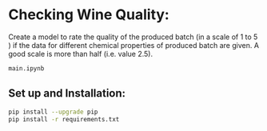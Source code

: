 # Checking Wine Quality:

Create a model to rate the quality of the produced batch (in a scale of 1 to 5 ) if the data for different chemical properties of produced batch are given. A good scale is more than half (i.e. value 2.5).
``` bash
main.ipynb
```

## Set up and Installation:
```bash
pip install --upgrade pip
pip install -r requirements.txt
```
